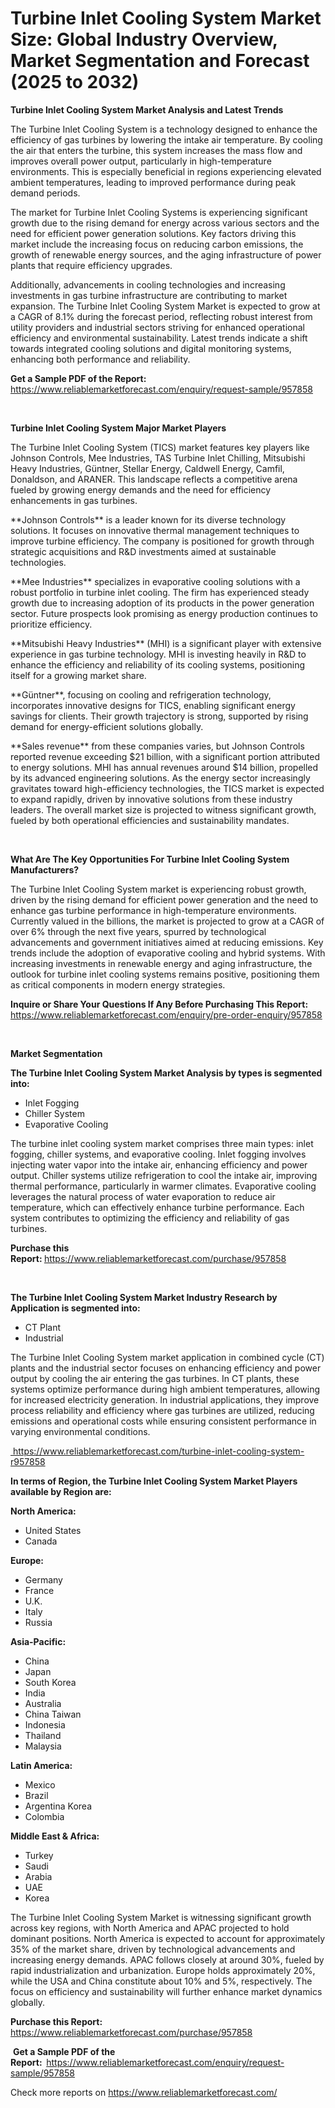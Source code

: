 <p><h1>Turbine Inlet Cooling System Market Size: Global Industry Overview, Market Segmentation and Forecast (2025 to 2032)</h1></p><p><strong>Turbine Inlet Cooling System Market Analysis and Latest Trends</strong></p>
<p><p>The Turbine Inlet Cooling System is a technology designed to enhance the efficiency of gas turbines by lowering the intake air temperature. By cooling the air that enters the turbine, this system increases the mass flow and improves overall power output, particularly in high-temperature environments. This is especially beneficial in regions experiencing elevated ambient temperatures, leading to improved performance during peak demand periods.</p><p>The market for Turbine Inlet Cooling Systems is experiencing significant growth due to the rising demand for energy across various sectors and the need for efficient power generation solutions. Key factors driving this market include the increasing focus on reducing carbon emissions, the growth of renewable energy sources, and the aging infrastructure of power plants that require efficiency upgrades. </p><p>Additionally, advancements in cooling technologies and increasing investments in gas turbine infrastructure are contributing to market expansion. The Turbine Inlet Cooling System Market is expected to grow at a CAGR of 8.1% during the forecast period, reflecting robust interest from utility providers and industrial sectors striving for enhanced operational efficiency and environmental sustainability. Latest trends indicate a shift towards integrated cooling solutions and digital monitoring systems, enhancing both performance and reliability.</p></p>
<p><strong>Get a Sample PDF of the Report:&nbsp;</strong> <a href="https://www.reliablemarketforecast.com/enquiry/request-sample/957858?utm_campaign=2950&utm_medium=2&utm_source=Github&utm_content=ia&utm_term=21032025&utm_id=turbine-inlet-cooling-system">https://www.reliablemarketforecast.com/enquiry/request-sample/957858</a></p>
<p>&nbsp;</p>
<p><strong>Turbine Inlet Cooling System Major Market Players</strong></p>
<p><p>The Turbine Inlet Cooling System (TICS) market features key players like Johnson Controls, Mee Industries, TAS Turbine Inlet Chilling, Mitsubishi Heavy Industries, Güntner, Stellar Energy, Caldwell Energy, Camfil, Donaldson, and ARANER. This landscape reflects a competitive arena fueled by growing energy demands and the need for efficiency enhancements in gas turbines.</p><p>**Johnson Controls** is a leader known for its diverse technology solutions. It focuses on innovative thermal management techniques to improve turbine efficiency. The company is positioned for growth through strategic acquisitions and R&D investments aimed at sustainable technologies.</p><p>**Mee Industries** specializes in evaporative cooling solutions with a robust portfolio in turbine inlet cooling. The firm has experienced steady growth due to increasing adoption of its products in the power generation sector. Future prospects look promising as energy production continues to prioritize efficiency.</p><p>**Mitsubishi Heavy Industries** (MHI) is a significant player with extensive experience in gas turbine technology. MHI is investing heavily in R&D to enhance the efficiency and reliability of its cooling systems, positioning itself for a growing market share.</p><p>**Güntner**, focusing on cooling and refrigeration technology, incorporates innovative designs for TICS, enabling significant energy savings for clients. Their growth trajectory is strong, supported by rising demand for energy-efficient solutions globally.</p><p>**Sales revenue** from these companies varies, but Johnson Controls reported revenue exceeding $21 billion, with a significant portion attributed to energy solutions. MHI has annual revenues around $14 billion, propelled by its advanced engineering solutions. As the energy sector increasingly gravitates toward high-efficiency technologies, the TICS market is expected to expand rapidly, driven by innovative solutions from these industry leaders. The overall market size is projected to witness significant growth, fueled by both operational efficiencies and sustainability mandates.</p></p>
<p>&nbsp;</p>
<p><strong>What Are The Key Opportunities For Turbine Inlet Cooling System Manufacturers?</strong></p>
<p><p>The Turbine Inlet Cooling System market is experiencing robust growth, driven by the rising demand for efficient power generation and the need to enhance gas turbine performance in high-temperature environments. Currently valued in the billions, the market is projected to grow at a CAGR of over 6% through the next five years, spurred by technological advancements and government initiatives aimed at reducing emissions. Key trends include the adoption of evaporative cooling and hybrid systems. With increasing investments in renewable energy and aging infrastructure, the outlook for turbine inlet cooling systems remains positive, positioning them as critical components in modern energy strategies.</p></p>
<p><strong>Inquire or Share Your Questions If Any Before Purchasing This Report:</strong> <a href="https://www.reliablemarketforecast.com/enquiry/pre-order-enquiry/957858?utm_campaign=2950&utm_medium=2&utm_source=Github&utm_content=ia&utm_term=21032025&utm_id=turbine-inlet-cooling-system">https://www.reliablemarketforecast.com/enquiry/pre-order-enquiry/957858</a></p>
<p>&nbsp;</p>
<p><strong>Market Segmentation</strong></p>
<p><strong>The Turbine Inlet Cooling System Market Analysis by types is segmented into:</strong></p>
<p><ul><li>Inlet Fogging</li><li>Chiller System</li><li>Evaporative Cooling</li></ul></p>
<p><p>The turbine inlet cooling system market comprises three main types: inlet fogging, chiller systems, and evaporative cooling. Inlet fogging involves injecting water vapor into the intake air, enhancing efficiency and power output. Chiller systems utilize refrigeration to cool the intake air, improving thermal performance, particularly in warmer climates. Evaporative cooling leverages the natural process of water evaporation to reduce air temperature, which can effectively enhance turbine performance. Each system contributes to optimizing the efficiency and reliability of gas turbines.</p></p>
<p><strong>Purchase this Report:&nbsp;</strong><a href="https://www.reliablemarketforecast.com/purchase/957858?utm_campaign=2950&utm_medium=2&utm_source=Github&utm_content=ia&utm_term=21032025&utm_id=turbine-inlet-cooling-system">https://www.reliablemarketforecast.com/purchase/957858</a></p>
<p>&nbsp;</p>
<p><strong>The Turbine Inlet Cooling System Market Industry Research by Application is segmented into:</strong></p>
<p><ul><li>CT Plant</li><li>Industrial</li></ul></p>
<p><p>The Turbine Inlet Cooling System market application in combined cycle (CT) plants and the industrial sector focuses on enhancing efficiency and power output by cooling the air entering the gas turbines. In CT plants, these systems optimize performance during high ambient temperatures, allowing for increased electricity generation. In industrial applications, they improve process reliability and efficiency where gas turbines are utilized, reducing emissions and operational costs while ensuring consistent performance in varying environmental conditions.</p></p>
<p><a href="https://www.reliablemarketforecast.com/turbine-inlet-cooling-system-r957858?utm_campaign=2950&utm_medium=2&utm_source=Github&utm_content=ia&utm_term=21032025&utm_id=turbine-inlet-cooling-system">&nbsp;https://www.reliablemarketforecast.com/turbine-inlet-cooling-system-r957858</a></p>
<p><strong>In terms of Region, the Turbine Inlet Cooling System Market Players available by Region are:</strong></p>
<p>
    <p> <strong> North America: </strong>
        <ul>
            <li>United States</li>
            <li>Canada</li>
        </ul>
        </p> 
    <p> <strong> Europe: </strong>
        <ul>
            <li>Germany</li>
            <li>France</li>
            <li>U.K.</li>
            <li>Italy</li>
            <li>Russia</li>
        </ul>
        </p> 
    <p> <strong> Asia-Pacific: </strong>
        <ul>
            <li>China</li>
            <li>Japan</li>
            <li>South Korea</li>
            <li>India</li>
            <li>Australia</li>
            <li>China Taiwan</li>
            <li>Indonesia</li>
            <li>Thailand</li>
            <li>Malaysia</li>
        </ul>
        </p> 
    <p> <strong> Latin America: </strong>
        <ul>
            <li>Mexico</li>
            <li>Brazil</li>
            <li>Argentina Korea</li>
            <li>Colombia</li>
        </ul>
        </p> 
    <p> <strong> Middle East & Africa: </strong>
        <ul>
            <li>Turkey</li>
            <li>Saudi</li>
            <li>Arabia</li>
            <li>UAE</li>
            <li>Korea</li>
        </ul>
    </p>
    </p>
<p><p>The Turbine Inlet Cooling System Market is witnessing significant growth across key regions, with North America and APAC projected to hold dominant positions. North America is expected to account for approximately 35% of the market share, driven by technological advancements and increasing energy demands. APAC follows closely at around 30%, fueled by rapid industrialization and urbanization. Europe holds approximately 20%, while the USA and China constitute about 10% and 5%, respectively. The focus on efficiency and sustainability will further enhance market dynamics globally.</p></p>
<p><strong>Purchase this Report: </strong><a href="https://www.reliablemarketforecast.com/purchase/957858?utm_campaign=2950&utm_medium=2&utm_source=Github&utm_content=ia&utm_term=21032025&utm_id=turbine-inlet-cooling-system">https://www.reliablemarketforecast.com/purchase/957858</a></p>
<p>&nbsp;<strong>Get a Sample PDF of the Report:&nbsp;&nbsp;</strong><a href="https://www.reliablemarketforecast.com/enquiry/request-sample/957858?utm_campaign=2950&utm_medium=2&utm_source=Github&utm_content=ia&utm_term=21032025&utm_id=turbine-inlet-cooling-system">https://www.reliablemarketforecast.com/enquiry/request-sample/957858</a></p>
<p><strong></strong></p>
<p>Check more reports on <a href="https://www.reliablemarketforecast.com/?utm_campaign=2950&utm_medium=2&utm_source=Github&utm_content=ia&utm_term=21032025&utm_id=turbine-inlet-cooling-system">https://www.reliablemarketforecast.com/</a></p>